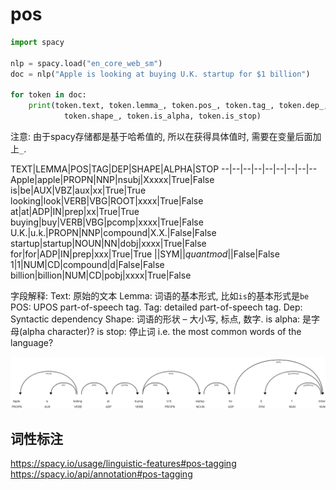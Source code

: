# pos


```python
import spacy

nlp = spacy.load("en_core_web_sm")
doc = nlp("Apple is looking at buying U.K. startup for $1 billion")

for token in doc:
    print(token.text, token.lemma_, token.pos_, token.tag_, token.dep_,
            token.shape_, token.is_alpha, token.is_stop)

```
注意: 由于spacy存储都是基于哈希值的, 所以在获得具体值时, 需要在变量后面加上`_`. 


TEXT|LEMMA|POS|TAG|DEP|SHAPE|ALPHA|STOP
--|--|--|--|--|--|--|--|--
Apple|apple|PROPN|NNP|nsubj|Xxxxx|True|False
is|be|AUX|VBZ|aux|xx|True|True
looking|look|VERB|VBG|ROOT|xxxx|True|False
at|at|ADP|IN|prep|xx|True|True
buying|buy|VERB|VBG|pcomp|xxxx|True|False
U.K.|u.k.|PROPN|NNP|compound|X.X.|False|False
startup|startup|NOUN|NN|dobj|xxxx|True|False
for|for|ADP|IN|prep|xxx|True|True
$|$|SYM|$|quantmod|$|False|False
1|1|NUM|CD|compound|d|False|False
billion|billion|NUM|CD|pobj|xxxx|True|False

字段解释:
Text: 原始的文本
Lemma: 词语的基本形式, 比如`is`的基本形式是`be`
POS: UPOS part-of-speech tag.
Tag: detailed part-of-speech tag.
Dep: Syntactic dependency
Shape: 词语的形状 – 大小写, 标点, 数字.
is alpha: 是字母(alpha character)?
is stop: 停止词 i.e. the most common words of the language?

![](./spacy_pos/1.png)


## 词性标注
https://spacy.io/usage/linguistic-features#pos-tagging
https://spacy.io/api/annotation#pos-tagging